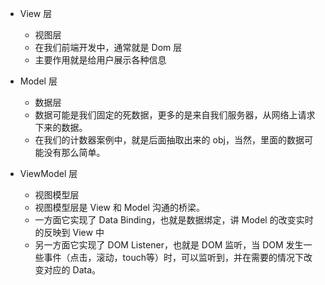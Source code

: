 - View 层
  * 视图层
  * 在我们前端开发中，通常就是 Dom 层
  * 主要作用就是给用户展示各种信息
  
- Model 层
  - 数据层
  - 数据可能是我们固定的死数据，更多的是来自我们服务器，从网络上请求下来的数据。
  - 在我们的计数器案例中，就是后面抽取出来的 obj，当然，里面的数据可能没有那么简单。
  
- ViewModel 层
  - 视图模型层
  - 视图模型层是 View 和 Model 沟通的桥梁。
  - 一方面它实现了 Data Binding，也就是数据绑定，讲 Model 的改变实时的反映到 View 中
  - 另一方面它实现了 DOM Listener，也就是 DOM 监听，当 DOM 发生一些事件（点击，滚动，touch等）时，可以监听到，并在需要的情况下改变对应的 Data。 
